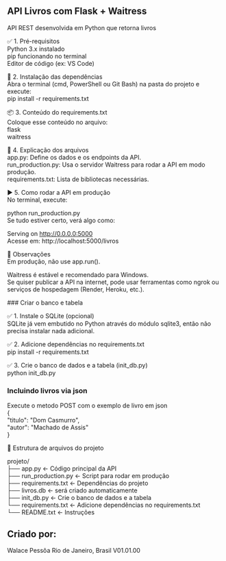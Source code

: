 API Livros com Flask + Waitress
-------------------------------
API REST desenvolvida em Python que retorna livros
<p>
✅ 1. Pré-requisitos<br/>
Python 3.x instalado<br/>
pip funcionando no terminal<br/>
Editor de código (ex: VS Code)<br/>

🚀 2. Instalação das dependências<br/>
Abra o terminal (cmd, PowerShell ou Git Bash) na pasta do projeto e execute:<br/>
pip install -r requirements.txt<br/>

📦 3. Conteúdo do requirements.txt<br/>
Coloque esse conteúdo no arquivo:<br/>
flask<br/>
waitress<br/>

🧠 4. Explicação dos arquivos<br/>
app.py: Define os dados e os endpoints da API.<br/>
run_production.py: Usa o servidor Waitress para rodar a API em modo produção.<br/>
requirements.txt: Lista de bibliotecas necessárias.<br/>

▶️ 5. Como rodar a API em produção<br/>
No terminal, execute:<br/>

python run_production.py<br/>
Se tudo estiver certo, verá algo como:<br/>

Serving on http://0.0.0.0:5000<br/>
Acesse em: http://localhost:5000/livros<br/>

📌 Observações<br/>
Em produção, não use app.run().<br/>

Waitress é estável e recomendado para Windows.<br/>
Se quiser publicar a API na internet, pode usar ferramentas como ngrok ou serviços de hospedagem (Render, Heroku, etc.).<br/>
</p>
### Criar o banco e tabela 
<p>
✅ 1. Instale o SQLite (opcional)<br/>
SQLite já vem embutido no Python através do módulo sqlite3, então não precisa instalar nada adicional.<br/>

✅ 2. Adicione dependências no requirements.txt<br/>
pip install -r requirements.txt<br/>

✅ 3. Crie o banco de dados e a tabela (init_db.py)<br/>
python init_db.py<br/>
</p>

### Incluindo livros via json<br/>
<p>
Execute o metodo POST com o exemplo de livro em json<br/>
{<br/>
    "titulo": "Dom Casmurro",<br/>
    "autor": "Machado de Assis"<br/>
}<br/>
</p>
<p>
📁 Estrutura de arquivos do projeto<br/>
</p>
<p>
projeto/<br/>
├── app.py               ← Código principal da API<br/>
├── run_production.py    ← Script para rodar em produção<br/>
├── requirements.txt     ← Dependências do projeto<br/>
├── livros.db            ← será criado automaticamente<br/>
├── init_db.py           ← Crie o banco de dados e a tabela<br/>
└── requirements.txt     ← Adicione dependências no requirements.txt<br/>
└── README.txt           ← Instruções<br/>
</p>

Criado por:
-----------
Walace Pessôa
Rio de Janeiro, Brasil
V01.01.00
